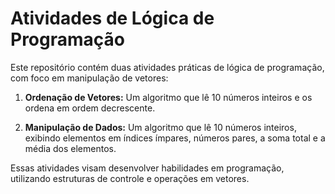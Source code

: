 # Atividades de Lógica de Programação  

Este repositório contém duas atividades práticas de lógica de programação, com foco em manipulação de vetores:  

1. **Ordenação de Vetores:** Um algoritmo que lê 10 números inteiros e os ordena em ordem decrescente.  
   
2. **Manipulação de Dados:** Um algoritmo que lê 10 números inteiros, exibindo elementos em índices ímpares, números pares, a soma total e a média dos elementos.  

Essas atividades visam desenvolver habilidades em programação, utilizando estruturas de controle e operações em vetores.
